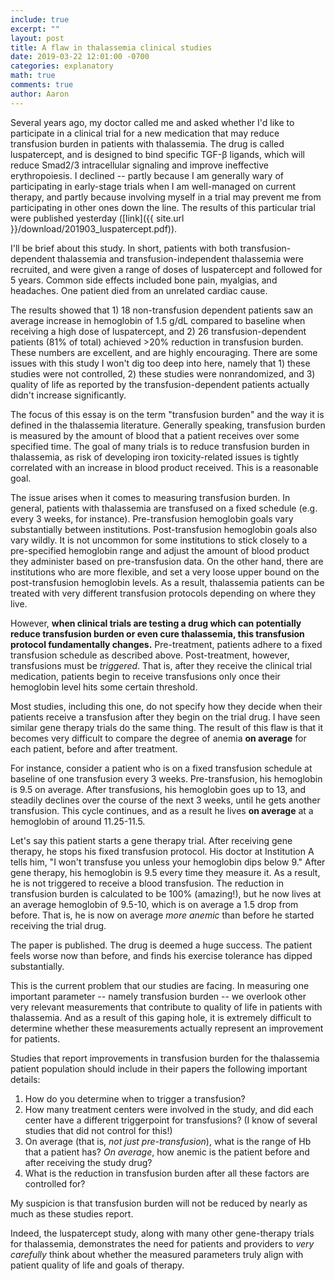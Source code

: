 ```yaml
---
include: true
excerpt: ""
layout: post
title: A flaw in thalassemia clinical studies
date: 2019-03-22 12:01:00 -0700
categories: explanatory 
math: true
comments: true
author: Aaron
---
```



Several years ago, my doctor called me and asked whether I'd like to participate in a clinical trial for a new medication that may reduce transfusion burden in patients with thalassemia. The drug is called luspatercept, and is designed to bind specific TGF-β ligands, which will reduce Smad2/3 intracellular signaling and improve ineffective erythropoiesis. I declined -- partly because I am generally wary of participating in early-stage trials when I am well-managed on current therapy, and partly because involving myself in a trial may prevent me from participating in other ones down the line. The results of this particular trial were published yesterday ([link]({{ site.url }}/download/201903_luspatercept.pdf)).  

I'll be brief about this study. In short, patients with both transfusion-dependent thalassemia and transfusion-independent thalassemia were recruited, and were given a range of doses of luspatercept and followed for 5 years. Common side effects included bone pain, myalgias, and headaches. One patient died from an unrelated cardiac cause.  

The results showed that 1) 18 non-transfusion dependent patients saw an average increase in hemoglobin of 1.5 g/dL compared to baseline when receiving a high dose of luspatercept, and 2) 26 transfusion-dependent patients (81% of total) achieved >20% reduction in transfusion burden. These numbers are excellent, and are highly encouraging. There are some issues with this study I won't dig too deep into here, namely that 1) these studies were not controlled, 2) these studies were nonrandomized, and 3) quality of life as reported by the transfusion-dependent patients actually didn't increase significantly.  

The focus of this essay is on the term "transfusion burden" and the way it is defined in the thalassemia literature. Generally speaking, transfusion burden is measured by the amount of blood that a patient receives over some specified time. The goal of many trials is to reduce transfusion burden in thalassemia, as risk of developing iron toxicity-related issues is tightly correlated with an increase in blood product received. This is a reasonable goal.  

The issue arises when it comes to measuring transfusion burden. In general, patients with thalassemia are transfused on a fixed schedule (e.g. every 3 weeks, for instance). Pre-transfusion hemoglobin goals vary substantially between institutions. Post-transfusion hemoglobin goals also vary wildly. It is not uncommon for some institutions to stick closely to a pre-specified hemoglobin range and adjust the amount of blood product they administer based on pre-transfusion data. On the other hand, there are institutions who are more flexible, and set a very loose upper bound on the post-transfusion hemoglobin levels. As a result, thalassemia patients can be treated with very different transfusion protocols depending on where they live.  

However, **when clinical trials are testing a drug which can potentially reduce transfusion burden or even cure thalassemia, this transfusion protocol fundamentally changes.** Pre-treatment, patients adhere to a fixed transfusion schedule as described above. Post-treatment, however, transfusions must be *triggered*. That is, after they receive the clinical trial medication, patients begin to receive transfusions only once their hemoglobin level hits some certain threshold.  

Most studies, including this one, do not specify how they decide when their patients receive a transfusion after they begin on the trial drug. I have seen similar gene therapy trials do the same thing. The result of this flaw is that it becomes very difficult to compare the degree of anemia **on average** for each patient, before and after treatment.  

For instance, consider a patient who is on a fixed transfusion schedule at baseline of one transfusion every 3 weeks. Pre-transfusion, his hemoglobin is 9.5 on average. After transfusions, his hemoglobin goes up to 13, and steadily declines over the course of the next 3 weeks, until he gets another transfusion. This cycle continues, and as a result he lives **on average** at a hemoglobin of around 11.25-11.5.  

Let's say this patient starts a gene therapy trial. After receiving gene therapy, he stops his fixed transfusion protocol. His doctor at Institution A tells him, "I won't transfuse you unless your hemoglobin dips below 9." After gene therapy, his hemoglobin is 9.5 every time they measure it. As a result, he is not triggered to receive a blood transfusion. The reduction in transfusion burden is calculated to be 100% (amazing!), but he now lives at an average hemoglobin of 9.5-10, which is on average a 1.5 drop from before. That is, he is now on average *more anemic* than before he started receiving the trial drug.  

The paper is published. The drug is deemed a huge success. The patient feels worse now than before, and finds his exercise tolerance has dipped substantially.  

This is the current problem that our studies are facing. In measuring one important parameter -- namely transfusion burden -- we overlook other very relevant measurements that contribute to quality of life in patients with thalassemia. And as a result of this gaping hole, it is extremely difficult to determine whether these measurements actually represent an improvement for patients.  

Studies that report improvements in transfusion burden for the thalassemia patient population should include in their papers the following important details:  

1. How do you determine when to trigger a transfusion?  
2. How many treatment centers were involved in the study, and did each center have a different triggerpoint for transfusions? (I know of several studies that did not control for this!)
3. On average (that is, *not just pre-transfusion*), what is the range of Hb that a patient has? *On average*, how anemic is the patient before and after receiving the study drug?  
4. What is the reduction in transfusion burden after all these factors are controlled for?  

My suspicion is that transfusion burden will not be reduced by nearly as much as these studies report.  

Indeed, the luspatercept study, along with many other gene-therapy trials for thalassemia, demonstrates the need for patients and providers to *very carefully* think about whether the measured parameters truly align with patient quality of life and goals of therapy.